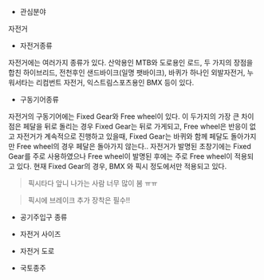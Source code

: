 ﻿* 관심분야

자전거

* 자전거종류

자전거에는 여러가지 종류가 있다. 산악용인 MTB와 도로용인 로드, 두 가지의 장점을 합친 하이브리드, 전천후인 샌드바이크(일명 팻<fat>바이크), 바퀴가 하나인 외발자전거, 누워서타는 리컴번트 자전거, 익스트림스포츠용인 BMX 등이 있다.

* 구동기어종류

자전거의 구동기어에는 Fixed Gear와 Free wheel이 있다. 이 두가지의 가장 큰 차이점은 페달을 뒤로 돌리는 경우 Fixed Gear는 뒤로 가게되고, Free wheel은 반응이 없고 자전거가 계속적으로 진행하고 있을때, Fixed Gear는 바퀴와 함께 페달도 돌아가지만 Free wheel의 경우 페달은 돌아가지 않는다.. 자전거가 발명된 초창기에는 Fixed Gear를 주로 사용하였으나 Free wheel이 발명된 후에는 주로 Free wheel이 적용되고 있다. 현재 Fixed Gear의 경우, BMX 와 픽시 정도에서만 적용되고 있다.

>픽시타다 앞니 나가는 사람 너무 많이 봄 ㅠㅠ

>픽시에 브레이크 추가 장착은 필수!!

* 공기주입구 종류

* 자전거 사이즈

* 자전거 도로

* 국토종주
